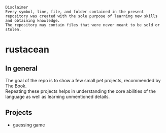 ```
Disclaimer
Every symbol, line, file, and folder contained in the present repository was created with the sole purpose of learning new skills and obtaining knowledge.
The repository may contain files that were never meant to be sold or stolen.
```

# rustacean

## In general

The goal of the repo is to show a few small pet projects, recommended by The Book.<br>
Repeating these projects helps in understanding the core abilities of the language as well as learning unmentioned details.<br>

## Projects
- guessing game